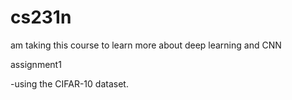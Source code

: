 # cs231n

am taking this course to learn more about deep learning and CNN

assignment1

-using the CIFAR-10 dataset.
